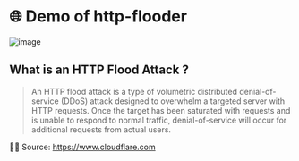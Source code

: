 # 🌐 Demo of http-flooder

![image](https://user-images.githubusercontent.com/92758195/141180767-0c6882dc-dc79-442c-8736-cb08e1959e14.png)

## What is an HTTP Flood Attack ?

> An HTTP flood attack is a type of volumetric distributed denial-of-service (DDoS) attack designed to overwhelm a targeted server with HTTP requests. Once the target has been saturated with requests and is unable to respond to normal traffic, denial-of-service will occur for additional requests from actual users.

🐱‍💻 Source: https://www.cloudflare.com
